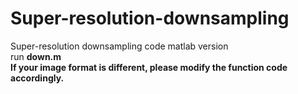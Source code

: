 # Super-resolution-downsampling
Super-resolution downsampling code matlab version  
run  **down.m**  
**If your image format is different, please modify the function code accordingly.**  
